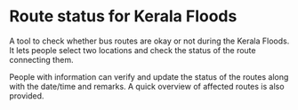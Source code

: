 Route status for Kerala Floods
=================

A tool to check whether bus routes are okay or not during the Kerala Floods. It lets people select two locations and check the status of the route connecting them.

People with information can verify and update the status of the routes along with the date/time and remarks. A quick overview of affected routes is also provided.

